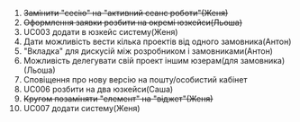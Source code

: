 1. ~~Замінити "сесію" на "активний сеанс роботи"(Женя)~~
2. ~~Оформлення заявки розбити на окремі юзкейси(Льоша)~~
3. UC003 додати в юзкейс систему(Женя)
4. Дати можливість вести кілька проектів від одного замовника(Антон)
5. "Вкладка" для дискусій між розробником і замовниками(Антон)
6. Можливість делегувати свій проект іншим юзерам(для замовника)(Льоша)
7. Сповіщення про нову версію на пошту/особистий кабінет
8. UC006 розбити на два юзкейси(Саша)
9. ~~Кругом позаміняти "елемент" на "віджет"(Женя)~~
10. UC007 додати систему(Женя)
